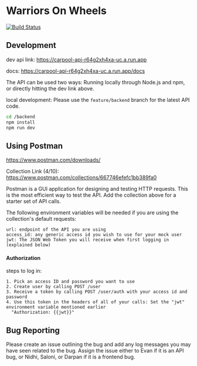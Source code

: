 # Warriors On Wheels

[![Build Status](https://travis-ci.com/WSU-4110/CarpoolingApp.svg?branch=feature%2Fbackend)](https://travis-ci.com/WSU-4110/CarpoolingApp)

## Development
dev api link: https://carpool-api-r64g2xh4xa-uc.a.run.app

docs: https://carpool-api-r64g2xh4xa-uc.a.run.app/docs

The API can be used two ways: Running locally through Node.js and npm, or directly hitting the dev link above.

local development: 
Please use the `feature/backend` branch for the latest API code. 

```bash
cd /backend
npm install
npm run dev
```

## Using Postman
https://www.postman.com/downloads/

Collection Link (4/10): https://www.postman.com/collections/667746efefc1bb389fa0

Postman is a GUI application for designing and testing HTTP requests. This is the most efficient way to test the API. Add the collection above for a starter set of API calls.

The following environment variables will be needed if you are using the collection's default requests:
 ```
url: endpoint of the API you are using
access_id: any generic access id you wish to use for your mock user
jwt: The JSON Web Token you will receive when first logging in (explained below)
```
#### Authorization
steps to log in:
```
1. Pick an access ID and password you want to use
2. Create user by calling POST /user
3. Receive a token by calling POST /user/auth with your access id and password
4. Use this token in the headers of all of your calls: Set the "jwt" environment variable mentioned earlier
  "Authorization: {{jwt}}"
```

## Bug Reporting
Please create an issue outlining the bug and add any log messages you may have seen related to the bug. Assign the issue either to Evan if it is an API bug, or Nidhi, Saloni, or Darpan if it is a frontend bug. 
